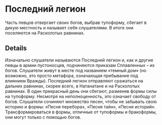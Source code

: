 # Последний легион
Часть певцов отвергает своих богов, выбрав тупоформу, сбегает в дикую местность и называет себя слушателями. В итоге они поселяются на Расколотых равнинах.

## Details
Изначально слушатели называются Последний легион и, как и другие певцы в армии пустоносцев, подчиняются приказам Сплавленных – их богов. Слушатели живут в месте под названием «темный дом» (но возможно, это просто метафора, означающая пребывание под влиянием Вражды). Последний легион отправляют сражаться на дальних равнинах, скорее всего, в Натанатане и на Расколотых равнинах. В один прекрасный день они сбегают, разменяв формы силы на тупоформу. Несмотря на неполноценность, это означает свободу от богов. Слушатели сочиняют множество песен, чтобы не забывать свою историю и формы: «Песня перебора», «Песня тайн», «Песня историй». Трансформироваться в формы, отличные от тупоформы и бракоформы, они могут только с помощью богов.
